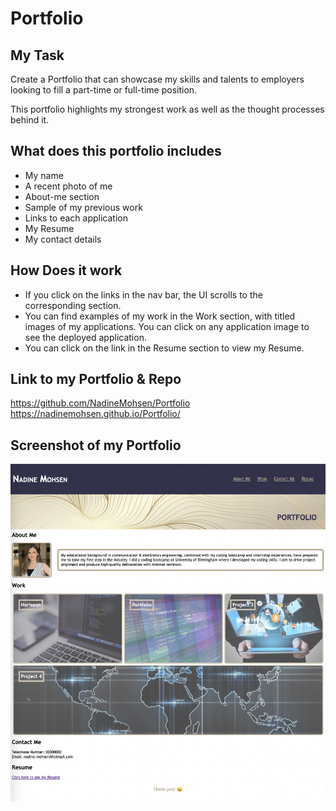 # Portfolio

## My Task

Create a Portfolio that can showcase my skills and talents to employers looking to fill a part-time or full-time position.

This portfolio highlights my strongest work as well as the thought processes behind it.

## What does this portfolio includes

* My name
* A recent photo of me
* About-me section
* Sample of my previous work
* Links to each application
* My Resume
* My contact details

## How Does it work
 
* If you click on the links in the nav bar, the UI scrolls to the corresponding section.
* You can find examples of my work in the Work section, with titled images of my applications. You can click on any application image to see the deployed application.
* You can click on the link in the Resume section to view my Resume.

## Link to my Portfolio & Repo

https://github.com/NadineMohsen/Portfolio
https://nadinemohsen.github.io/Portfolio/

## Screenshot of my Portfolio
![Portfolio-Demo](./assets/images/screenshot.png)
